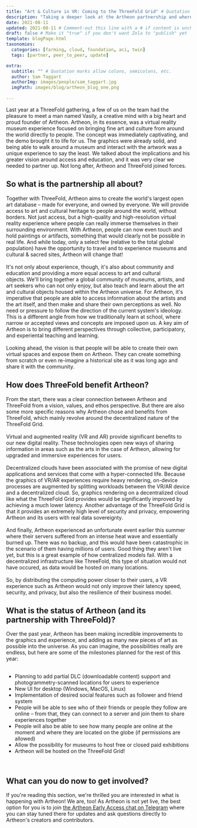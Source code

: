 ```yaml
---
title: "Art & Culture in VR: Coming to the ThreeFold Grid" # Quotation marks allow colons, semicolons, etc.
description: "Taking a deeper look at the Artheon partnership and where we are headed together." # Quotation marks allow colons, semicolons, etc.
date: 2021-08-11
updated: 2021-08-11 # Comment-out this line with a # if content is unchanged
draft: false # Make it "true" if you don't want Zola to "publish" yet
template: blogPage.html
taxonomies:
  categories: [farming, cloud, foundation, aci, twin]
  tags: [partner, peer_to_peer, update]

extra:
  subtitle: "" # Quotation marks allow colons, semicolons, etc.
  author: Sam Taggart
  authorImg: images/people/sam_taggart.jpg
  imgPath: images/blog/artheon_blog_one.png
  
---
```


Last year at a ThreeFold gathering, a few of us on the team had the pleasure to meet a man named Vasily, a creative mind with a big heart and proud founder of Artheon. Artheon, in its essence, was a virtual reality museum experience focused on bringing fine art and culture from around the world directly to people. The concept was immediately captivating, and the demo brought it to life for us. The graphics were already solid, and being able to walk around a museum and interact with the artwork was a unique experience to say the least. We talked about the implications and his greater vision around access and education, and it was very clear we needed to partner up. Not long after, Artheon and ThreeFold joined forces.

## So what is the partnership all about?

Together with ThreeFold, Artheon aims to create the world's largest open art database – made for everyone, and owned by everyone. We will provide access to art and cultural heritage to people around the world, without borders. Not just access, but a high-quality and high-resolution virtual reality experience where people can really immerse themselves in their surrounding environment. With Artheon, people can now even touch and hold paintings or artifacts, something that would clearly not be possible in real life. And while today, only a select few (relative to the total global population) have the opportunity to travel and to experience museums and cultural & sacred sites, Artheon will change that!
<br/>
<br/>
It's not only about experience, though, it's also about community and education and providing a more equal access to art and cultural objects. We'll bring together a global community of museums, artists, and art seekers who can not only enjoy, but also teach and learn about the art and cultural objects housed within the Artheon universe. For Artheon, it's imperative
that people are able to access information about the artists and the art itself, and then make and share their own perceptions as well. No need or pressure to follow the direction of the current system's ideology. This is a different angle from how we traditionally learn at school, where narrow or accepted views and concepts are imposed upon us. A key aim of Artheon is to bring different perspectives through collective, participatory, and experiental teaching and learning.
<br/>
<br/>
Looking ahead, the vision is that people will be able to create their own virtual spaces and expose them on Artheon. They can create something from scratch or even re-imagine a historical site as it was long ago and share it with the community.

## How does ThreeFold benefit Artheon?

From the start, there was a clear connection between Artheon and ThreeFold from a vision, values, and ethos perspective. But there are also some more specific reasons why Artheon chose and benefits from ThreeFold, which mainly revolve around the decentralized nature of the ThreeFold Grid.
<br/>
<br/>
Virtual and augmented reality (VR and AR) provide significant benefits to our new digital reality. These technologies open new ways of sharing information in areas such as the arts in the case of Artheon, allowing for upgraded and immersive experiences for users.
<br/>
<br/>
Decentralized clouds have been associated with the promise of new digital applications and services that come with a hyper-connected life. Because the graphics of VR/AR experiences require heavy rendering, on-device processes are augmented by splitting workloads between the VR/AR device and a decentralized cloud. So, graphics rendering on a decentralized cloud like what the ThreeFold Grid provides would be significantly improved by achieving a much lower latency. Another advantage of the ThreeFold Grid is that it provides an extremely high level of security and privacy, empowering Artheon and its users with real data sovereignty.
<br/>
<br/>
And finally, Artheon experienced an unfortunate event earlier this summer where their servers suffered from an intense heat wave and essentially burned up. There was no backup, and this would have been catastrophic in the scenario of them having millions of users. Good thing they aren't live yet, but this is a great example of how centralized models fail. With a decentralized infrastructure like ThreeFold, this type of situation would not have occured, as data would be hosted on many locations.
<br/>
<br/>
So, by distributing the computing power closer to their users, a VR experience such as Artheon would not only improve their latency speed, security, and privacy, but also the resilience of their business model. 

## What is the status of Artheon (and its partnership with ThreeFold)?

Over the past year, Artheon has been making incredible improvements to the graphics and experience, and adding as many new pieces of art as possible into the universe. As you can imagine, the possibilities really are endless, but here are some of the milestones planned for the rest of this year:
<br/>
<br/>

- Planning to add partial DLC (downloadable content) support and photogrammetry-scanned locations for users to experience
- New UI for desktop (Windows, MacOS, Linux)
- Implementation of desired social features such as follower and friend system
- People will be able to see who of their friends or people they follow are online – from that, they can connect to a server and join them to share experiences together
- People will also be able to see how many people are online at the moment and where they are located on the globe (if permissions are allowed)
- Allow the possibility for museums to host free or closed paid exhibitions
- Artheon will be hosted on the ThreeFold Grid!
<br/>

## What can you do now to get involved?

If you're reading this section, we're thrilled you are interested in what is happening with Artheon! We are, too! As Artheon is not yet live, the best option for you is to join [the Artheon Early Access chat on Telegram](https://t.me/artheon) where you can stay tuned there for updates and ask questions directly to Artheon's creators and contributors.
